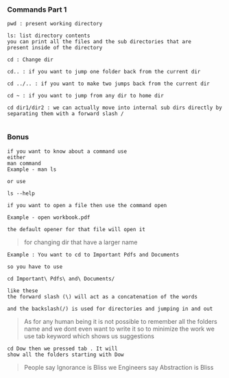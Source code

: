 ### Commands Part 1 

~~~
pwd : present working directory 

ls: list directory contents
you can print all the files and the sub directories that are 
present inside of the directory 

cd : Change dir 

cd.. : if you want to jump one folder back from the current dir

cd ../.. : if you want to make two jumps back from the current dir

cd ~ : if you want to jump from any dir to home dir

cd dir1/dir2 : we can actually move into internal sub dirs directly by separating them with a forward slash / 


~~~

### Bonus

~~~
if you want to know about a command use 
either 
man command 
Example - man ls 

or use 

ls --help

if you want to open a file then use the command open 

Example - open workbook.pdf 

the default opener for that file will open it 

~~~

> for changing dir that have a larger name 

~~~
Example : You want to cd to Important Pdfs and Documents 

so you have to use 

cd Important\ Pdfs\ and\ Documents/ 

like these 
the forward slash (\) will act as a concatenation of the words 

and the backslash(/) is used for directories and jumping in and out 
~~~

> As for any human being it is not possible to remember all the folders name and we dont even want to write it 
so to minimize the work we use tab keyword which shows us suggestions 

~~~
cd Dow then we pressed tab . It will 
show all the folders starting with Dow 

~~~

> People say Ignorance is Bliss we Engineers say Abstraction is Bliss 